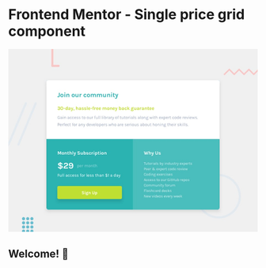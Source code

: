# Frontend Mentor - Single price grid component

![Design preview for the Single price grid component coding challenge](./design/desktop-preview.jpg)

## Welcome! 👋

